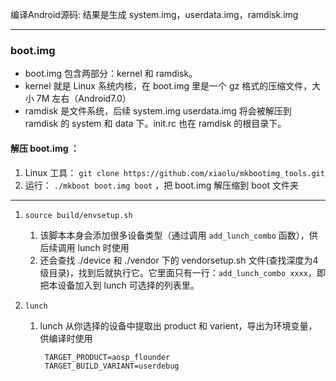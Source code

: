 编译Android源码:
结果是生成 system.img，userdata.img，ramdisk.img	

---
### boot.img
* boot.img 包含两部分：kernel 和 ramdisk。
* kernel 就是 Linux 系统内核，在 boot.img 里是一个 gz 格式的压缩文件，大小 7M 左右（Android7.0）
* ramdisk 是文件系统，后续 system.img userdata.img 将会被解压到 ramdisk 的 system 和 data 下。init.rc 也在 ramdisk 的根目录下。

#### 解压 boot.img ：
1. Linux 工具： `git clone https://github.com/xiaolu/mkbootimg_tools.git`
2. 运行： `./mkboot boot.img boot` ，把 boot.img 解压缩到 boot 文件夹

---

1. `source build/envsetup.sh`
	1. 该脚本本身会添加很多设备类型（通过调用 `add_lunch_combo` 函数），供后续调用 lunch 时使用
	2. 还会查找 ./device 和 ./vendor 下的 vendorsetup.sh 文件(查找深度为4级目录)，找到后就执行它。它里面只有一行：`add_lunch_combo xxxx`，即把本设备加入到 lunch 可选择的列表里。
	
2. `lunch`
	1. lunch 从你选择的设备中提取出 product 和 varient，导出为环境变量，供编译时使用

			TARGET_PRODUCT=aosp_flounder
			TARGET_BUILD_VARIANT=userdebug